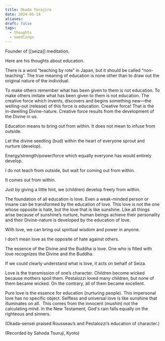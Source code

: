 ```yaml
---
title: Okada Torajiro
date: 2024-05-14
aliases: 
draft: false
tags:
  - thoughts
  - seedlings
---
```

Founder of [[seiza]] meditation.

Here are his thoughts about education.

There is a word “teaching by rote” in Japan, but it should be called “non-teaching”. The true meaning of education is none other than to draw out the original nature of the individual.

To make others remember what has been given to them is not education. To make others imitate what has been given to them is not education. The creative force which invents, discovers and begins something new—the welling-out (release) of this force is education. Creative force! That is the in-dwelling Divine-nature. Creative force results from the development of the Divine in us.

Education means to bring out from within. It does not mean to infuse from outside.

Let the divine seedling (bud) within the heart of everyone sprout and nurture (develop).

Energy/strength/power/force which equally everyone has would entirely develop.

I do not teach from outside, but wait for coming out from within.

It comes out from within.

Just by giving a little hint, we (children) develop freely from within.

The foundation of all education is love. Even a weak-minded person or insane can be transformed by the education of love. This love is not the one whose opposite is hate, but the love that is like sunshine. Like all things arise because of sunshine’s nurture, human beings achieve their personality and their Divine-nature is developed by the education of love.

With love, we can bring out spiritual wisdom and power in anyone.

I don’t mean love as the opposite of hate against others.

The essence of the Divine and the Buddha is love. One who is filled with love recognizes the Divine and the Buddha.

If we could clearly understand what is love, it acts on behalf of Seiza.

Love is the transmission of one’s character. Children become wicked because mothers spoil them. Pestalozzi loved many children, but none of them became wicked. On the contrary, all of them became excellent.

Pure love is the essence for education (nurturing people). This impersonal love has no specific object. Selfless and universal love is like sunshine that illuminates on all.  This comes from the innocent (_mushin_) not the calculating mind. In the New Testament, God's rain falls equally on the righteous and sinners.

(Okada-sensei praised Rousseau’s and Pestalozzi’s education of character.)

(Recorded by Sahoda Tsuruji, Kyoto)